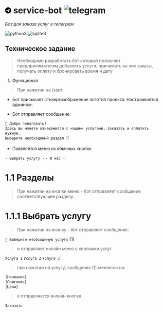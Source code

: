 # <img src="https://github.com/bottifyLab/service-bot/blob/main/docs/telegram.svg?raw=true" width="20" height="20"> service-bot ![telegram](https://img.shields.io/badge/Telegram-2CA5E0?style=for-the-badge&logo=telegram&logoColor=white)
_Бот для заказа услуг в телеграм_

![python3](https://img.shields.io/badge/Python-14354C?style=for-the-badge&logo=python&logoColor=white)
![sqlite3](https://img.shields.io/badge/SQLite-9B59B6?style=for-the-badge&logo=sqlite&logoColor=white)

## Техническое задание
>
>Необходимо разработать бот который позволяет предпринимателям добавлять услуги, принимать на них заказы, получать оплату и бронировать время и дату

1. Функционал
>
> При нажатии на /start

- Бот присылает стикер/изображение логотип проекта. 
  Настраивается админом.

- Бот отправляет сообщение:

```
💬 Добро пожаловать! 
Здесь вы можете ознакомится с нашими услугами, заказать и оплатить нужную. 
Выберите необходимый раздел 👇
```
 
- Появляется меню из обычных кнопок

`- Выбрать услугу -` `- О нас -`

# 1.1 Разделы  
> 
> При нажатии на кнопки меню - бот отправляет сообщение соответствующее разделу.

# 1.1.1 Выбрать услугу
>
> При нажатии на кнопку - бот отправляет сообщение:

`💬 Выберите необходимую услугу` (1)

>
> и отправляет инлайн меню с кнопками услуг

`Услуга 1` `Услуга 2` `Услуга 3`

>
> при нажатии на услугу, сообщение (1) меняется на:

```
{Название}
{Описание}
{Цена} 
```

> 
> и отправляется инлайн кнопка 

`Заказать`














